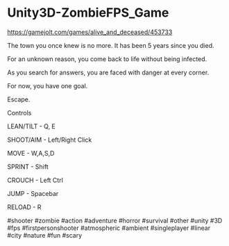 # Unity3D-ZombieFPS_Game

https://gamejolt.com/games/alive_and_deceased/453733

The town you once knew is no more. It has been 5 years since you died.

For an unknown reason, you come back to life without being infected.

As you search for answers, you are faced with danger at every corner.

For now, you have one goal.

Escape.

Controls

LEAN/TILT - Q, E

SHOOT/AIM - Left/Right Click

MOVE - W,A,S,D

SPRINT - Shift

CROUCH - Left Ctrl

JUMP - Spacebar

RELOAD - R

#shooter #zombie #action #adventure #horror #survival #other #unity #3D #fps #firstpersonshooter #atmospheric #ambient #singleplayer #linear #city #nature #fun #scary
